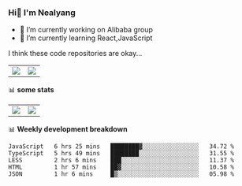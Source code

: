 ### Hi👋 I'm Nealyang

- 🔭 I’m currently working on Alibaba group
- 🌱 I’m currently learning React,JavaScript


I think these code repositories are okay...

<table>
  <tbody>
    <tr>
      <td>
        <a href="https://github.com/Nealyang/React-Express-Blog-Demo">
          <img align="center" src="https://github-readme-stats.vercel.app/api/pin/?username=Nealyang&repo=React-Express-Blog-Demo&theme=chartreuse-dark" />
        </a>
      </td>
       <td>
        <a href="https://github.com/Nealyang/PersonalBlog">
          <img align="center" src="https://github-readme-stats.vercel.app/api/pin/?username=Nealyang&repo=PersonalBlog&theme=chartreuse-dark" />
        </a>
      </td>
    </tr>
  </tbody>
</table>

📊 **some stats**


<table>
  <tbody>
    <tr>
      <td>
          <img align="center" src="https://github-readme-stats.vercel.app/api?username=Nealyang&theme=chartreuse-dark&show_icons=true" />
      </td>
       <td>
          <img align="center" src="https://github-readme-stats.vercel.app/api/top-langs/?username=Nealyang&theme=chartreuse-dark" />
      </td>
    </tr>
  </tbody>
</table>

📊 **Weekly development breakdown**

<!--START_SECTION:waka-->
```text
JavaScript   6 hrs 25 mins   ████████▓░░░░░░░░░░░░░░░░   34.72 % 
TypeScript   5 hrs 49 mins   ████████░░░░░░░░░░░░░░░░░   31.55 % 
LESS         2 hrs 6 mins    ███░░░░░░░░░░░░░░░░░░░░░░   11.37 % 
HTML         1 hr 57 mins    ██▓░░░░░░░░░░░░░░░░░░░░░░   10.58 % 
JSON         1 hr 6 mins     █▒░░░░░░░░░░░░░░░░░░░░░░░   05.98 % 
```
<!--END_SECTION:waka-->
